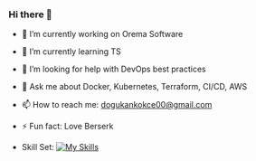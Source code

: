 ### Hi there 👋

<!--
**dgknkokce/dgknkokce** is a ✨ _special_ ✨ repository because its `README.md` (this file) appears on your GitHub profile.

Here are some ideas to get you started:
- 👯 I’m looking to collaborate on ...
-->
- 🔭 I’m currently working on Orema Software
- 🌱 I’m currently learning TS
- 🤔 I’m looking for help with DevOps best practices
- 💬 Ask me about Docker, Kubernetes, Terraform, CI/CD, AWS
- 📫 How to reach me: dogukankokce00@gmail.com
- ⚡ Fun fact: Love Berserk

- Skill Set:
[![My Skills](https://skillicons.dev/icons?i=aws,docker,kubernetes,ansible,prometheus,redis,git,js,python,bash)](https://skillicons.dev)

